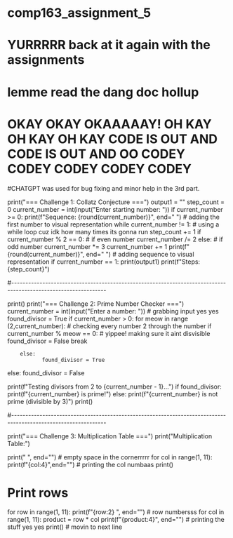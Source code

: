 # comp163_assignment_5

# YURRRRR back at it again with the assignments
# lemme read the dang doc hollup
# OKAY OKAY OKAAAAAY! OH KAY OH KAY OH KAY CODE IS OUT AND CODE IS OUT AND OO CODEY CODEY CODEY CODEY CODEY
#CHATGPT was used for bug fixing and minor help in the 3rd part.

print("=== Challenge 1: Collatz Conjecture ===")
output1 = ""
step_count = 0
current_number = int(input("Enter starting number: "))
if current_number >= 0:
        print(f"Sequence: {round(current_number)}", end=" ") # adding the first number to visual representation
        while current_number != 1: # using a while loop cuz idk how many times its gonna run
            step_count += 1
            if current_number % 2 == 0: # if even number
                current_number /= 2
            else: # if odd number 
                current_number *= 3
                current_number += 1
            print(f"{round(current_number)}", end=" ") # adding sequence to visual representation
if current_number == 1:
    print(output1)
    print(f"Steps: {step_count}")


#---------------------------------------------------------------------------------------------------------------

print()
print("=== Challenge 2: Prime Number Checker ===")
current_number = int(input("Enter a number: ")) # grabbing input yes yes
found_divisor = True
if current_number > 0:
    for meow in range (2,current_number): # checking every number 2 through the number
        if current_number % meow == 0: # yippee! making sure it aint disvisible 
               found_divisor = False
               break
        
        
        else:
               found_divisor = True
else:
    found_divisor = False

print(f"Testing divisors from 2 to {current_number - 1}...")
if found_divisor:
    print(f"{current_number} is prime!")
else:
    print(f"{current_number} is not prime (divisible by 3)")
print()

#---------------------------------------------------------------------------------------------------------------

print("=== Challenge 3: Multiplication Table ===")
print("Multiplication Table:")

print("   ", end="")   # empty space in the cornerrrrr
for col in range(1, 11):
    print(f"{col:4}",end="")   # printing the col numbaas
print()

# Print rows
for row in range(1, 11):
    print(f"{row:2} ", end="")   # row numbersss
    for col in range(1, 11):
        product = row * col
        print(f"{product:4}", end="")   # printing the stuff yes yes
    print()   # movin to next line


